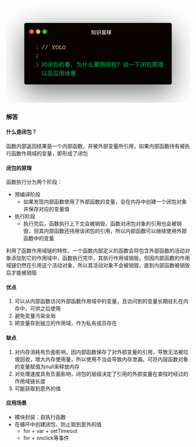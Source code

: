 
![闭包](1.jpeg)

### 解答
#### 什么是闭包？
函数内部返回结果是一个内部函数，并被外部变量所引用，如果内部函数持有被执行函数作用域的变量，即形成了闭包   

#### 闭包的原理
函数执行分为两个阶段：
- 预编译阶段
  - 如果发现内部函数使用了外部函数的变量，会在内存中创建一个闭包对象并保存对应的变量值
- 执行阶段
  - 执行完后，函数执行上下文会被销毁，函数对闭包对象的引用也会被销毁，但其内部函数还持用该闭包的引用，所以内部函数可以继续使用外部函数中的变量   

利用了函数作用域链的特性，一个函数内部定义的函数会将包含外部函数的活动对象添加到它的作用域中，函数执行完毕，其执行作用域销毁，但因内部函数的作用域链仍然在引用这个活动对象，所以其活动对象不会被销毁，直到内部函数被销毁后才能被销毁


#### 优点
1. 可以从内部函数访问外部函数作用域中的变量，且访问到的变量长期驻扎在内存中，可供之后使用
2. 避免变量污染全局
3. 把变量存到独立的作用域，作为私有成员存在

#### 缺点
1. 对内存消耗有负面影响，因内部函数保存了对外部变量的引用，导致无法被垃圾回收，增大内存使用量，所以使用不当会导致内存泄漏。可将内层函数对象的变量赋值为null来释放内存
2. 对处理速度具有负面影响，闭包的层级决定了引用的外部变量在查找时经过的作用域链长度
3. 可能获取到意外的值

#### 应用场景
- 模块封装：自执行函数
- 在循环中创建闭包，防止取到意外的值
  - for + var + setTimeout
  - for + onclick等事件